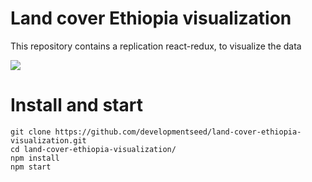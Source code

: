 # Land cover Ethiopia visualization

This repository contains a replication react-redux, to visualize the data

![](gif.gif)

# Install and start

```
git clone https://github.com/developmentseed/land-cover-ethiopia-visualization.git
cd land-cover-ethiopia-visualization/
npm install
npm start
```